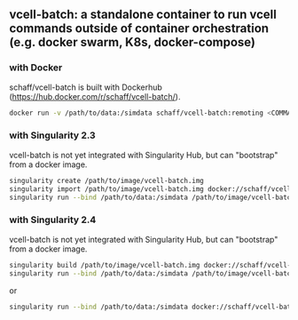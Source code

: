 ## vcell-batch: a standalone container to run vcell commands outside of container orchestration (e.g. docker swarm, K8s, docker-compose)

### with Docker

schaff/vcell-batch is built with Dockerhub (https://hub.docker.com/r/schaff/vcell-batch/).

```bash
docker run -v /path/to/data:/simdata schaff/vcell-batch:remoting <COMMAND>
```


### with Singularity 2.3

vcell-batch is not yet integrated with Singularity Hub, but can "bootstrap" from a docker image.

```bash
singularity create /path/to/image/vcell-batch.img
singularity import /path/to/image/vcell-batch.img docker://schaff/vcell-batch:remoting
singularity run --bind /path/to/data:/simdata /path/to/image/vcell-batch.img <COMMAND>
```


### with Singularity 2.4

vcell-batch is not yet integrated with Singularity Hub, but can "bootstrap" from a docker image.

```bash
singularity build /path/to/image/vcell-batch.img docker://schaff/vcell-batch:remoting
singularity run --bind /path/to/data:/simdata /path/to/image/vcell-batch.img <COMMAND>
```
or
```bash
singularity run --bind /path/to/data:/simdata docker://schaff/vcell-batch:remoting <COMMAND>
```

